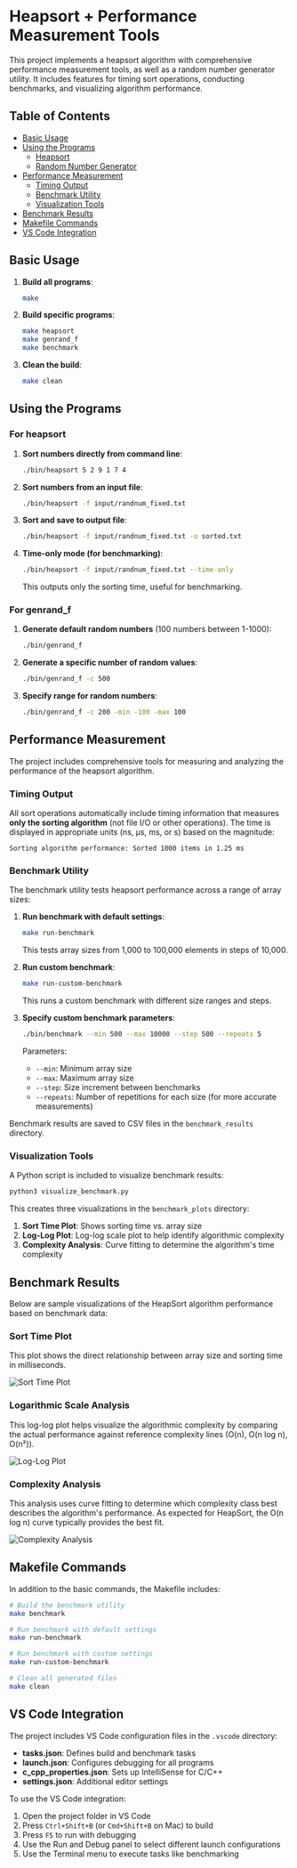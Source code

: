 # Heapsort + Performance Measurement Tools

This project implements a heapsort algorithm with comprehensive performance measurement tools, as well as a random number generator utility. It includes features for timing sort operations, conducting benchmarks, and visualizing algorithm performance.

## Table of Contents

- [Basic Usage](#basic-usage)
- [Using the Programs](#using-the-programs)
  - [Heapsort](#for-heapsort)
  - [Random Number Generator](#for-genrand_f)
- [Performance Measurement](#performance-measurement)
  - [Timing Output](#timing-output)
  - [Benchmark Utility](#benchmark-utility)
  - [Visualization Tools](#visualization-tools)
- [Benchmark Results](#benchmark-results)
- [Makefile Commands](#makefile-commands)
- [VS Code Integration](#vs-code-integration)

## Basic Usage

1. **Build all programs**:

   ```sh
   make
   ```

2. **Build specific programs**:

   ```sh
   make heapsort
   make genrand_f
   make benchmark
   ```

3. **Clean the build**:

   ```sh
   make clean
   ```

## Using the Programs

### For heapsort

1. **Sort numbers directly from command line**:

   ```sh
   ./bin/heapsort 5 2 9 1 7 4
   ```

2. **Sort numbers from an input file**:

   ```sh
   ./bin/heapsort -f input/randnum_fixed.txt
   ```

3. **Sort and save to output file**:

   ```sh
   ./bin/heapsort -f input/randnum_fixed.txt -o sorted.txt
   ```

4. **Time-only mode (for benchmarking)**:

   ```sh
   ./bin/heapsort -f input/randnum_fixed.txt --time-only
   ```

   This outputs only the sorting time, useful for benchmarking.

### For genrand_f

1. **Generate default random numbers** (100 numbers between 1-1000):

   ```sh
   ./bin/genrand_f
   ```

2. **Generate a specific number of random values**:

   ```sh
   ./bin/genrand_f -c 500
   ```

3. **Specify range for random numbers**:

   ```sh
   ./bin/genrand_f -c 200 -min -100 -max 100
   ```

## Performance Measurement

The project includes comprehensive tools for measuring and analyzing the performance of the heapsort algorithm.

### Timing Output

All sort operations automatically include timing information that measures **only the sorting algorithm** (not file I/O or other operations). The time is displayed in appropriate units (ns, μs, ms, or s) based on the magnitude:

```plaintext
Sorting algorithm performance: Sorted 1000 items in 1.25 ms
```

### Benchmark Utility

The benchmark utility tests heapsort performance across a range of array sizes:

1. **Run benchmark with default settings**:

   ```sh
   make run-benchmark
   ```

   This tests array sizes from 1,000 to 100,000 elements in steps of 10,000.

2. **Run custom benchmark**:

   ```sh
   make run-custom-benchmark
   ```

   This runs a custom benchmark with different size ranges and steps.

3. **Specify custom benchmark parameters**:

   ```sh
   ./bin/benchmark --min 500 --max 10000 --step 500 --repeats 5
   ```

   Parameters:
   - `--min`: Minimum array size
   - `--max`: Maximum array size
   - `--step`: Size increment between benchmarks
   - `--repeats`: Number of repetitions for each size (for more accurate measurements)

Benchmark results are saved to CSV files in the `benchmark_results` directory.

### Visualization Tools

A Python script is included to visualize benchmark results:

```sh
python3 visualize_benchmark.py
```

This creates three visualizations in the `benchmark_plots` directory:

1. **Sort Time Plot**: Shows sorting time vs. array size
2. **Log-Log Plot**: Log-log scale plot to help identify algorithmic complexity
3. **Complexity Analysis**: Curve fitting to determine the algorithm's time complexity

## Benchmark Results

Below are sample visualizations of the HeapSort algorithm performance based on benchmark data:

### Sort Time Plot

This plot shows the direct relationship between array size and sorting time in milliseconds.

![Sort Time Plot](benchmark_plots/heapsort_benchmark_500_100000_sort_time.png)

### Logarithmic Scale Analysis

This log-log plot helps visualize the algorithmic complexity by comparing the actual performance against reference complexity lines (O(n), O(n log n), O(n²)).

![Log-Log Plot](benchmark_plots/heapsort_benchmark_500_100000_loglog.png)

### Complexity Analysis

This analysis uses curve fitting to determine which complexity class best describes the algorithm's performance. As expected for HeapSort, the O(n log n) curve typically provides the best fit.

![Complexity Analysis](benchmark_plots/heapsort_benchmark_500_100000_complexity.png)

## Makefile Commands

In addition to the basic commands, the Makefile includes:

```sh
# Build the benchmark utility
make benchmark

# Run benchmark with default settings
make run-benchmark

# Run benchmark with custom settings
make run-custom-benchmark

# Clean all generated files
make clean
```

## VS Code Integration

The project includes VS Code configuration files in the `.vscode` directory:

- **tasks.json**: Defines build and benchmark tasks
- **launch.json**: Configures debugging for all programs
- **c_cpp_properties.json**: Sets up IntelliSense for C/C++
- **settings.json**: Additional editor settings

To use the VS Code integration:

1. Open the project folder in VS Code
2. Press `Ctrl+Shift+B` (or `Cmd+Shift+B` on Mac) to build
3. Press `F5` to run with debugging
4. Use the Run and Debug panel to select different launch configurations
5. Use the Terminal menu to execute tasks like benchmarking
